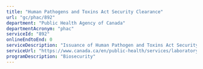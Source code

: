 ```yaml
---
title: "Human Pathogens and Toxins Act Security Clearance"
url: "gc/phac/892"
department: "Public Health Agency of Canada"
departmentAcronym: "phac"
serviceId: "892"
onlineEndtoEnd: 0
serviceDescription: "Issuance of Human Pathogen and Toxins Act Security Clearances to individuals with access to Security Sensitive Biological Agents (SSBA), which are a prescribed list of high risk human pathogens (Risk Groups 3 and 4) and select toxins."
serviceUrl: "https://www.canada.ca/en/public-health/services/laboratory-biosafety-biosecurity/biosecurity.html"
programDescription: "Biosecurity"
---
```

